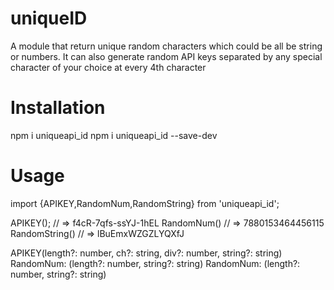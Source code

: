 # uniqueID
A module that return unique random characters which could be all be string or numbers. It can also generate random API keys separated by any special character of your choice at every 4th character


# Installation 
 npm i uniqueapi_id
 npm i uniqueapi_id --save-dev

# Usage

import {APIKEY,RandomNum,RandomString} from 'uniqueapi_id';

APIKEY();        // =>  f4cR-7qfs-ssYJ-1hEL
RandomNum()     // => 7880153464456115
RandomString() // => lBuEmxWZGZLYQXfJ

APIKEY(length?: number, ch?: string, div?: number, string?: string) 
RandomNum: (length?: number, string?: string)
RandomNum: (length?: number, string?: string)
